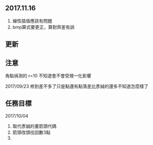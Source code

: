 ## 2017.11.16
1. 線性插值應該有問題
2. bmp算式要更正，算對齊差有誤

## 更新


## 注意
角點偵測的 r=10 不知道會不會受規一化影響

2017/09/23 修到差不多了只是點還有點落差比彥誠的還多不知道怎麼樣了

## 任務目標
2017/10/04
1. 取代彥誠的畫箭頭代碼
2. 箭頭改頭往回數3點
3.